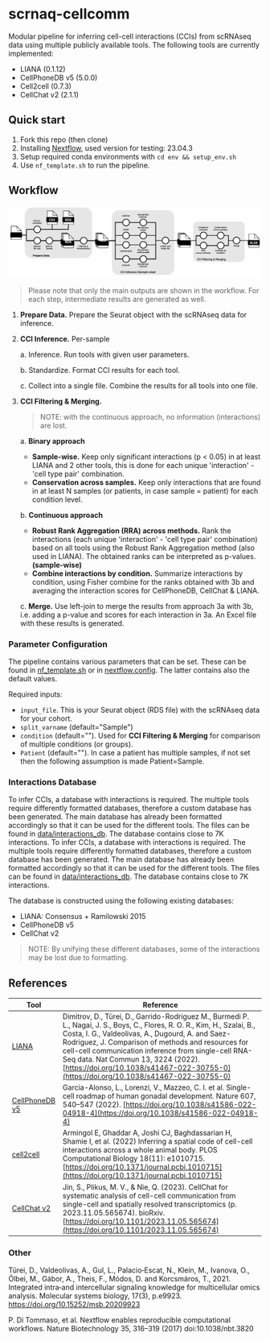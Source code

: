 # scrnaq-cellcomm

Modular pipeline for inferring cell-cell interactions (CCIs) from scRNAseq data using multiple publicly available tools. The following tools are currently implemented:

* LIANA (0.1.12)
* CellPhoneDB v5 (5.0.0)
* Cell2cell (0.7.3)
* CellChat v2 (2.1.1)

## Quick start

1. Fork this repo (then clone)
2. Installing [Nextflow](https://github.com/nextflow-io/nextflow/releases/download/v23.04.3/nextflow-23.04.3-all), used version for testing: 23.04.3
3. Setup required conda environments with `cd env && setup_env.sh`
4. Use `nf_template.sh` to run the pipeline.

## Workflow

![workflow](src/workflow.svg)

> Please note that only the main outputs are shown in the workflow. For each step, intermediate results are generated as well.  

1. **Prepare Data.** Prepare the Seurat object with the scRNAseq data for inference.
2. **CCI Inference.** Per-sample
   
   a. Inference. Run tools with given user parameters.
   
   b. Standardize. Format CCI results for each tool.

   c. Collect into a single file. Combine the results for all tools into one file.

3. **CCI Filtering & Merging.** 
    > NOTE: with the continuous approach, no information (interactions) are lost.

    a. **Binary approach**

   - **Sample-wise.** Keep only significant interactions (p < 0.05) in at least LIANA and 2 other tools, this is done for each unique 'interaction' - 'cell type pair' combination.
   - **Conservation across samples.** Keep only interactions that are found in at least N samples (or patients, in case sample = patient) for each condition level.

    
    b. **Continuous approach**

    - **Robust Rank Aggregation (RRA) across methods.** Rank the interactions (each unique 'interaction' - 'cell type pair' combination) based on all tools using the Robust Rank Aggregation method (also used in LIANA). The obtained ranks can be interpreted as p-values. **(sample-wise)**
    - **Combine interactions by condition.** Summarize interactions by condition, using Fisher combine for the ranks obtained with 3b and averaging the interaction scores for CellPhoneDB, CellChat & LIANA. 
    
    c. **Merge.** Use left-join to merge the results from approach 3a with 3b, i.e. adding a p-value and scores for each interaction in 3a. An Excel file with these results is generated. 

### Parameter Configuration

The pipeline contains various parameters that can be set. These can be found in [nf_template.sh](nf_template.sh) or in [nextflow.config](nextflow.config). The latter contains also the default values. 

<!-- The pipeline contains several modules, consequently you can start the pipeline from each module. These modules correspond to the three main steps described in Workflow.  -->

Required inputs:

* `input_file`. This is your Seurat object (RDS file) with the scRNAseq data for your cohort.
* `split_varname` (default="Sample")
* `condition` (default="").  Used for **CCI Filtering & Merging** for comparison of multiple conditions (or groups).
* `Patient` (default=""). In case a patient has multiple samples, if not set then the following assumption is made Patient=Sample.

### Interactions Database

To infer CCIs, a database with interactions is required. The multiple tools require differently formatted databases, therefore a custom database has been generated. The main database has already been formatted accordingly so that it can be used for the different tools. The files can be found in [data/interactions_db](data/interactions_db). The database contains close to 7K interactions.
To infer CCIs, a database with interactions is required. The multiple tools require differently formatted databases, therefore a custom database has been generated. The main database has already been formatted accordingly so that it can be used for the different tools. The files can be found in [data/interactions_db](data/interactions_db). The database contains close to 7K interactions.

The database is constructed using the following existing databases:

* LIANA: Consensus + Ramilowski 2015
* CellPhoneDB v5
* CellChat v2

> NOTE: By unifying these different databases, some of the interactions may be lost due to formatting.

## References

| Tool | Reference |
|---|---|
| [LIANA](https://github.com/saezlab/liana/) | Dimitrov, D., Türei, D., Garrido-Rodriguez M., Burmedi P. L., Nagai, J. S., Boys, C., Flores, R. O. R., Kim, H., Szalai, B., Costa, I. G., Valdeolivas, A., Dugourd, A. and Saez-Rodriguez, J. Comparison of methods and resources for cell-cell communication inference from single-cell RNA-Seq data. Nat Commun 13, 3224 (2022). [https://doi.org/10.1038/s41467-022-30755-0](https://doi.org/10.1038/s41467-022-30755-0)|
| [CellPhoneDB v5](https://github.com/ventolab/CellphoneDB) | Garcia-Alonso, L., Lorenzi, V., Mazzeo, C. I. et al. Single-cell roadmap of human gonadal development. Nature 607, 540–547 (2022). [https://doi.org/10.1038/s41586-022-04918-4](https://doi.org/10.1038/s41586-022-04918-4) |
| [cell2cell](https://github.com/earmingol/cell2cell) | Armingol E, Ghaddar A, Joshi CJ, Baghdassarian H, Shamie I, et al. (2022) Inferring a spatial code of cell-cell interactions across a whole animal body. PLOS Computational Biology 18(11): e1010715. [https://doi.org/10.1371/journal.pcbi.1010715](https://doi.org/10.1371/journal.pcbi.1010715) |
| [CellChat v2](https://github.com/jinworks/CellChat) | Jin, S., Plikus, M. V., & Nie, Q. (2023). CellChat for systematic analysis of cell-cell communication from single-cell and spatially resolved transcriptomics (p. 2023.11.05.565674). bioRxiv. [https://doi.org/10.1101/2023.11.05.565674](https://doi.org/10.1101/2023.11.05.565674) |

### Other

Türei, D., Valdeolivas, A., Gul, L., Palacio‐Escat, N., Klein, M., Ivanova, O., Ölbei, M., Gábor, A., Theis, F., Módos, D. and Korcsmáros, T., 2021. Integrated intra‐and intercellular signaling knowledge for multicellular omics analysis. Molecular systems biology, 17(3), p.e9923. https://doi.org/10.15252/msb.20209923

P. Di Tommaso, et al. Nextflow enables reproducible computational workflows. Nature Biotechnology 35, 316–319 (2017) doi:10.1038/nbt.3820
